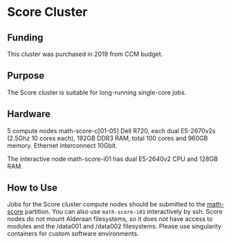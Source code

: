 # Score Cluster

## Funding
This cluster was purchased in 2019 from CCM budget. 
## Purpose
The Score cluster is suitable for long-running single-core jobs.
## Hardware

5 compute nodes math-score-c[01-05] Dell R720, each dual E5-2670v2s (2.5Ghz 10 cores each), 192GB DDR3 RAM, total 100 cores and 960GB memory.
  Ethernet interconnect 10Gbit.
  
The interactive node math-score-i01 has dual E5-2640v2 CPU and 128GB RAM. 

## How to Use
Jobs for the Score cluster compute nodes should be submitted to the [math-score](../clusters_guide) partition. 
You can also use `math-score-i01` interactively by ssh.
Score nodes do not mount Alderaan filesystems, so it does not have access to modules and the /data001 and /data002 filesystems. Please use singularity containers for custom software environments. 


